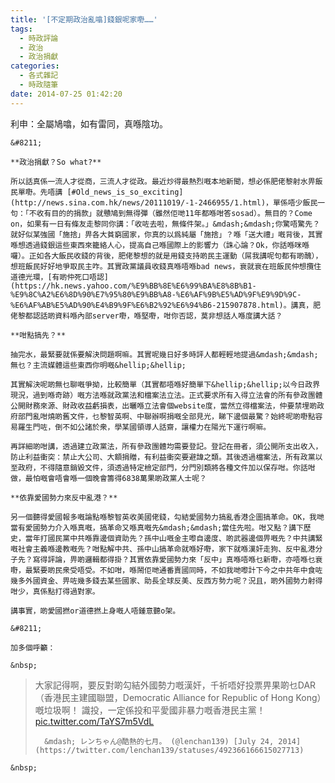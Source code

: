 ```yaml
---
title: '[不定期政治亂噏]錢銀呢家嘢……'
tags:
  - 時政評論
  - 政治
  - 政治捐獻
categories:
  - 各式雜記
  - 時政隨筆
date: 2014-07-25 01:42:20
---
```


利申：全屬鳩噏，如有雷同，真喺陰功。

	&#8211;

	**政治捐獻？So what?**

	所以話真係一流人才從商，三流人才從政。最近炒得最熱烈嘅本地新聞，想必係肥佬黎射水畀飯民單嘢。先唔講 [#Old_news_is_so_exciting](http://news.sina.com.hk/news/20111019/-1-2466955/1.html)，單係唔少飯民一句：「不收有目的的捐款」就戇鳩到無得彈（雖然佢哋11年都喺咁答sosad）。無目的？Come on，如果有一日有條友走黎同你講：「收咗去啦，無條件架。」&mdash;&mdash;你驚唔驚先？就好似某強國「施捨」畀各大貧窮國家，你真的以爲純屬「施捨」？喺「送大禮」嘅背後，其實喺想透過錢銀這些東西來籠絡人心，提高自己喺國際上的影響力（誅心論？Ok，你話喺咪喺囉）。正如各大飯民收錢的背後，肥佬黎想的就是用錢支持啲民主運動（屌我講呢句都有啲醜），想班飯民好好地爭取民主咋。其實政黨議員收錢真喺唔喺bad news，衰就衰在班飯民仲想攬住道德光環，[有啲仲死口唔認](https://hk.news.yahoo.com/%E9%BB%8E%E6%99%BA%E8%8B%B1-%E9%8C%A2%E6%8D%90%E7%95%80%E9%BB%A8-%E6%AF%9B%E5%AD%9F%E9%9D%9C-%E6%AF%AB%E5%AD%90%E4%B9%9F%E6%B2%92%E6%94%B6-215907878.html)。講真，肥佬黎都認話啲資料喺內部server嘢，喺堅嘢，咁你否認，莫非想話人喺度講大話？

	**咁點搞先？**

	抽完水，最緊要就係要解決問題啊嘛。其實呢幾日好多時評人都輕輕地提過&mdash;&mdash;無乜？主流媒體這些東西你明嘅&hellip;&hellip;

	其實解決呢啲無乜聊嘅爭拗，比較簡單（其實都唔喺好簡單下&hellip;&hellip;以今日政界現況，過到喺奇跡）嘅方法喺就政黨法和檔案法立法。正式要求所有入得立法會的所有參政團體公開財務來源、財政收益虧損表，出曬喺立法會個website度，當然立得檔案法，仲要禁埋啲政府部門亂咁燒啲舊文件，乜黎智英啊、中聯辦啊捐嘅全部見光，睇下邊個最驚？始終呢啲嘢點容易羅生門咗，倒不如公諸於衆，學某國領導人話齋，讓權力在陽光下運行啊嘛。

	再詳細啲咁講，透過建立政黨法，所有參政團體均需要登記。登記在冊者，須公開所支出收入，防止利益衝突：禁止大公司、大額捐贈，有利益衝突要避諱之類。其後透過檔案法，所有政黨以至政府，不得隨意銷毀文件，須透過特定檢定部門，分門別類將各種文件加以保存咁。你話咁做，最怕嘅會唔會喺一個晚會籌得6838萬果啲政黨人士呢？

	**依靠愛國勢力來反中亂港？**

	另一個聽得愛國報多嘅論點喺黎智英收美國佬錢，勾結愛國勢力搞亂香港企圖搞革命。OK，我哋當有愛國勢力介入喺真嘅，搞革命又喺真嘅先&mdash;&mdash;當住先啦。咁又點？講下歷史，當年打國民黨中共喺靠邊個資助先？孫中山嘅金主嚟自邊度、啲武器邊個畀嘅先？中共講緊嘅社會主義喺邊教嘅先？咁點解中共、孫中山搞革命就喺好嘢，家下就喺漢奸走狗、反中亂港分子先？寫得評論，畀啲邏輯都得掛？其實依靠愛國勢力來「反中」真喺唔喺乜新嘢，亦唔喺乜衰嘢，最緊要啲民衆受唔受。不如咁，喺鬧佢哋通番賣國同時，不如我哋嚟計下今之中共年中食咗幾多外國資金、畀咗幾多錢去某些國家、助長全球反美、反西方勢力呢？況且，啲外國勢力射得咁少，真係點打得過對家。

	講事實，啲愛國撚or道德撚上身嘅人唔鍾意聽o架。

	&#8211;

	加多個呼籲：

	&nbsp;

> 大家記得啊，要反對啲勾結外國勢力嘅漢奸，千祈唔好投票畀果啲乜DAR（香港民主建國聯盟，Democratic Alliance for Republic of Hong Kong）嘅垃圾啊！ 識投，一定係投和平愛國非暴力嘅香港民主黨！ [pic.twitter.com/TaYS7m5VdL](http://t.co/TaYS7m5VdL)
>
> 		&mdash; レンちゃん@酷熱的七月。 (@lenchan139) [July 24, 2014](https://twitter.com/lenchan139/statuses/492366166615027713)



	&nbsp;

